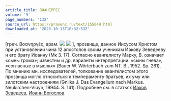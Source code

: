 ```yaml
---
article_title: ВОАНЕРГЕС
volume: '9'
page_numbers: '132'
source_url: https://pravenc.ru/text/155049.html
downloaded_at: '2025-10-13T10:32:53Z'
---
```


[греч. Βοανηργές; арам. ![](<https://pravenc.ru/char/26062/bx26nJ /image.png>) ![](<https://pravenc.ru/char/26062/ rx26geZ/image.png>) ], прозвище, данное Иисусом Христом при установлении чина 12 апостолов своим ученикам Иакову Зеведееву и его брату Иоанну (Мк 3. 17). Согласно евангелисту Марку, В. означает «сыны грома»; известны и др. варианты интерпретации: «сыны гнева», «согласные в мыслях» (Bauer W. Wörterbuch zum NT. B., 1952. Sp. 261). По мнению мн. исследователей, толкование евангелистом этого прозвища могло относиться к темпераменту братьев, их уму или зилотским настроениям (Gnilka J. Das Evangelium nach Markus. Neukirchen-Vluyn, 19944. S. 141). Подробнее см. в статьях [Иаков Зеведеев](<https://pravenc.ru/text/Иаков Зеведеев.html>), [Иоанн Богослов](<https://pravenc.ru/text/Иоанн Богослов.html>).
